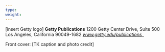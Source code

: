 ```yaml
---
type:
weight:
---
```


[insert Getty logo] **Getty Publications**
1200 Getty Center Drive, Suite 500
Los Angeles, California 90049-1682
_www.getty.edu/publications__





Front cover: [TK caption and photo credit]
